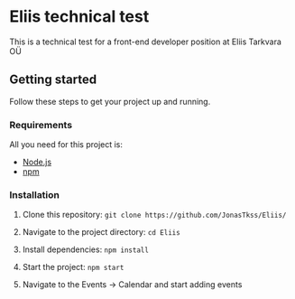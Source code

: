 # Eliis technical test
This is a technical test for a front-end developer position at Eliis Tarkvara OÜ

## Getting started

Follow these steps to get your project up and running.

### Requirements

All you need for this project is:
- [Node.js](https://nodejs.org/)
- [npm](https://www.npmjs.com/)

### Installation

1. Clone this repository:
   ```git clone https://github.com/JonasTkss/Eliis/```

2. Navigate to the project directory:
   ```cd Eliis```

3. Install dependencies:
   ```npm install```

4. Start the project:
   ```npm start```

5. Navigate to the Events -> Calendar and start adding events
